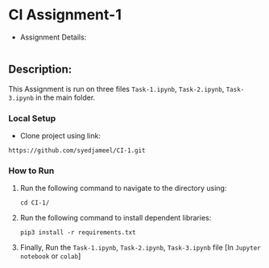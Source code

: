 
# CI Assignment-1

* Assignment Details:
```angular2html

```

## Description:
This Assignment is run on three files  ```Task-1.ipynb```, ```Task-2.ipynb```, ```Task-3.ipynb``` in the main folder.


### Local Setup

* Clone project using link:
```angular2html
https://github.com/syedjameel/CI-1.git
```

### How to Run

1. Run the following command to navigate to the directory using:

   ```shell
   cd CI-1/ 
   ```
2. Run the following command to install dependent libraries:

   ```shell
   pip3 install -r requirements.txt
   ```

3. Finally, Run the ```Task-1.ipynb```, ```Task-2.ipynb```, ```Task-3.ipynb``` file [In ```Jupyter notebook``` or ```colab```]
